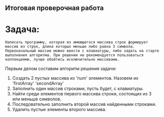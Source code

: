 ## Итоговая проверочная работа
# Задача:
    Написать программу, которая из имеющегося массива строк формирует массив из строк, длина которых меньше либо равна 3 символа. Первоначальный массив можно ввести с клавиатуры, либо задать на старте выполнения алгоритма. При решении не рекомендуется пользоваться коллекциями, лучше обойтись исключительно массивами.

Первым делом составим алгоритм решения задачи:
1. Создать 2 пустых массива из 'num' элементов. Назовем их 'firstArray' 'secondArray'
2. Заполнить один массив строками, пусть будет, с клавиатуры.
3. Найти среди элементов первого массива строки, состоящих из 3 или меньше символов.
4. Последовательно заполнить второй массив найденными строками.
5. Удалить пустые элементы второго массива.